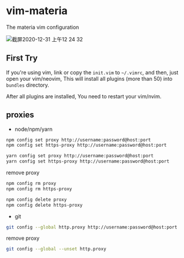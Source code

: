 # vim-materia
The materia vim configuration

![截屏2020-12-31 上午12 24 32](https://user-images.githubusercontent.com/49949411/103366960-da53b680-4afe-11eb-8212-a89bf6558c54.png)

## First Try
If you're using vim, link or copy the `init.vim` to `~/.vimrc`, and then, just open your vim/neovim, This will install all plugins (more than 50) into `bundles` directory.

After all plugins are installed, You need to restart your vim/nvim.

## proxies
- node/npm/yarn
```sh
npm config set proxy http://username:password@host:port
npm config set https-proxy http://username:password@host:port

yarn config set proxy http://username:password@host:port
yarn config set https-proxy http://username:password@host:port
```
remove proxy
```sh
npm config rm proxy
npm config rm https-proxy

npm config delete proxy
npm config delete https-proxy
```

- git
```sh
git config --global http.proxy http://username:password@host:port
```
remove proxy
```sh
git config --global --unset http.proxy
```
